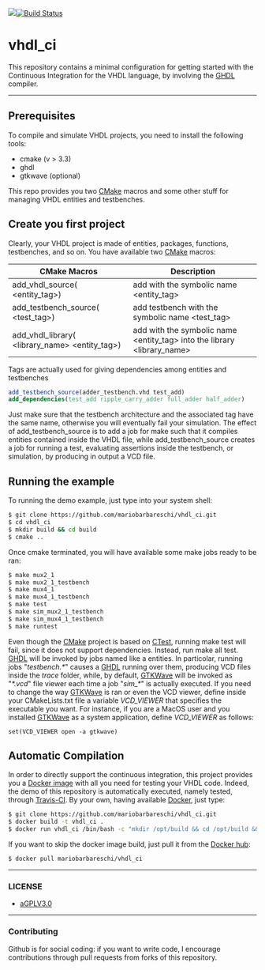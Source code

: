 [![](https://images.microbadger.com/badges/image/mariobarbareschi/vhdl_ci.svg)](https://microbadger.com/images/mariobarbareschi/vhdl_ci "Get your own image badge on microbadger.com")[![Build Status](https://travis-ci.org/mariobarbareschi/vhdl_ci.svg?branch=master)](https://travis-ci.org/mariobarbareschi/vhdl_ci)
# vhdl_ci
This repository contains a minimal configuration for getting started with the Continuous Integration for the VHDL language, by involving the [GHDL] compiler.

--------
## Prerequisites
To compile and simulate VHDL projects, you need to install the following tools:
  - cmake (v > 3.3)
  - ghdl
  - gtkwave (optional)

This repo provides you two [CMake] macros and some other stuff for managing VHDL entities and testbenches.

## Create you first project
Clearly, your VHDL project is made of entities, packages, functions, testbenches, and so on. You have available two [CMake] macros:

| CMake Macros | Description |
| ------ | ------ |
| add_vhdl_source(<file> <entity_tag>) | add <file> with the symbolic name <entity_tag>|
| add_testbench_source(<file> <test_tag>) | add testbench <file> with the symbolic name <test_tag> |
| add_vhdl_library(<file> <library_name> <entity_tag>) | add <file> with the symbolic name <entity_tag> into the library <library_name> |

Tags are actually used for giving dependencies among entities and testbenches
```cmake
add_testbench_source(adder_testbench.vhd test_add)
add_dependencies(test_add ripple_carry_adder full_adder half_adder)
```
Just make sure that the testbench architecture and the associated tag have the same name, otherwise you will eventually fail your simulation.
The effect of add_testbench_source is to add a job for make such that it compiles entities contained inside the VHDL file, while add_testbench_source creates a job for running a test, evaluating assertions inside the testbench, or simulation, by producing in output a VCD file.

## Running the example
To running the demo example, just type into your system shell:
```sh
$ git clone https://github.com/mariobarbareschi/vhdl_ci.git
$ cd vhdl_ci
$ mkdir build && cd build
$ cmake ..
```
Once cmake terminated, you will have available some make jobs ready to be ran:
```sh
$ make mux2_1
$ make mux2_1_testbench
$ make mux4_1
$ make mux4_1_testbench
$ make test
$ make sim_mux2_1_testbench
$ make sim_mux4_1_testbench
$ make runtest
```
Even though the [CMake] project is based on [CTest], running make test will fail, since it does not support dependencies. Instead, run make all test.
[GHDL] will be invoked by jobs named like a entities. In particolar, running jobs "*testbench.\**" causes a [GHDL] running over them, producing VCD files inside the *trace* folder, while, by default, [GTKWave] will be invoked as "*\*.vcd*" file viewer each time a job "*sim_\**" is actually executed.
If you need to change the way [GTKWave] is ran or even the VCD viewer, define inside your CMakeLists.txt file a variable *VCD_VIEWER* that specifies the executable you want. For instance, if you are a MacOS user and you installed [GTKWave] as a system application, define *VCD_VIEWER* as follows:

    set(VCD_VIEWER open -a gtkwave)

## Automatic Compilation
In order to directly support the continuous integration, this project provides you a [Docker image] with all you need for testing your VHDL code. Indeed, the demo of this repository is automatically executed, namely tested, through [Travis-CI].
By your own, having available [Docker], just type:
```sh
$ git clone https://github.com/mariobarbareschi/vhdl_ci.git
$ docker build -t vhdl_ci .
$ docker run vhdl_ci /bin/bash -c "mkdir /opt/build && cd /opt/build && cmake .. && make all test"
```
If you want to skip the docker image build, just pull it from the [Docker hub]:

```sh
$ docker pull mariobarbareschi/vhdl_ci
```
--------
### LICENSE ###


* [aGPLV3.0](https://www.gnu.org/licenses/agpl.html)
----------
### Contributing ###
Github is for social coding: if you want to write code, I encourage contributions through pull requests from forks of this repository.

   [CMake]: <https://cmake.org>
   [CTest]: <https://cmake.org/Wiki/CMake/Testing_With_CTest>
   [Travis-CI]: <https://travis-ci.org/mariobarbareschi/vhdl_ci>
   [Docker]: <https://hub.docker.com/r/mariobarbareschi/vhdl_ci>
   [Docker image]: <https://hub.docker.com/r/mariobarbareschi/vhdl_ci>
   [Docker hub]: <https://hub.docker.com/>
   [GHDL]: <http://ghdl.free.fr>
   [GTKWave]: <http://gtkwave.sourceforge.net>
